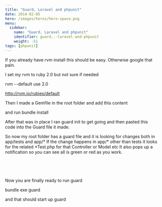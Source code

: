 ```yaml
---
title: "Guard, Laravel and phpunit"
date: 2014-02-05
hero: /images/heros/hero-space.png
menu:
  sidebar:
    name: "Guard, Laravel and phpunit"
    identifier: guard,--laravel-and-phpunit
    weight: -51
tags: [phpunit]
---
```


<p>If you already have rvm install this should be easy. Otherwise google that pain.</p>

<p>I set my rvm to ruby 2.0 but not sure if needed</p>

<div class="code">
<p>rvm --default use 2.0</p>
</div>

<p><a href="http://rvm.io/rubies/default" target="_blank">http://rvm.io/rubies/default</a></p>

<p>Then I made a Gemfile in the root folder and add this content</p>
<script src="https://gist.github.com/alnutile/4ce81981e7bfe298de4e.js"></script>

<p>and run bundle install</p>

<p>After that was in place I ran guard init to get going and then pasted this code into the Guard file it made.</p>
<script src="https://gist.github.com/alnutile/8831791.js"></script>

<p>So now my root folder has a guard file and it is looking for changes both in app/tests and app/* If the change happens in app/* other than tests it looks for the related *Test.php for that Controller or Model etc It also pops up a notification so you can see all is green or red as you work.</p>

<p>&nbsp;</p>

<p>&nbsp;</p>

<p>Now you are finally ready to run guard&nbsp;</p>

<p>bundle exe guard&nbsp;</p>

<p>and that should start up guard</p>

<p>&nbsp;</p>
